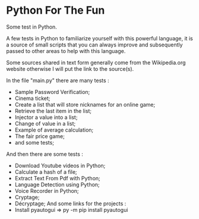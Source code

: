 # Python For The Fun

Some test in Python.

A few tests in Python to familiarize yourself with this powerful language, 
it is a source of small scripts that you can always improve and subsequently 
passed to other areas to help with this language.

Some sources shared in text form generally come from the Wikipedia.org website 
otherwise I will put the link to the source(s).

In the file "main.py" there are many tests :

- Sample Password Verification;
- Cinema ticket;
- Create a list that will store nicknames for an online game;
- Retrieve the last item in the list;
- Injector a value into a list;
- Change of value in a list;
- Example of average calculation;
- The fair price game;
- and some tests;

And then there are some tests :

- Download Youtube videos in Python;
- Calculate a hash of a file;
- Extract Text From Pdf with Python;
- Language Detection using Python;
- Voice Recorder in Python;
- Cryptage;
- Décryptage;
 And some links for the projects :
- Install pyautogui => py -m pip install pyautogui


